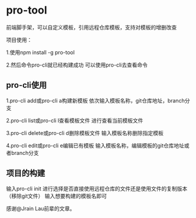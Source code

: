# pro-tool
前端脚手架，可以自定义模板，引用远程仓库模板，支持对模板的增删改查

项目使用：

1.使用npm install -g pro-tool

2.然后命令pro-cli就已经构建成功
可以使用pro-cli去查看命令

## pro-cli使用

1.pro-cli add或pro-cli a构建新模板
依次输入模板名称，git仓库地址，branch分支

2.pro-cli list或pro-cli l查看模板文件
进行查看当前模板文件

3.pro-cli delete或pro-cli d删除模板文件
输入模板名称删除指定模板

4.pro-cli edit或pro-cli e编辑已有模板
输入模板名称，编辑模板的git仓库地址或者branch分支

## 项目的构建

输入pro-cli init
进行选择是否直接使用远程仓库的文件还是使用文件的复制版本（移除git文件）
输入想要构建的模板名即可



  
   
   

感谢@Jrain Lau前辈的文章。
